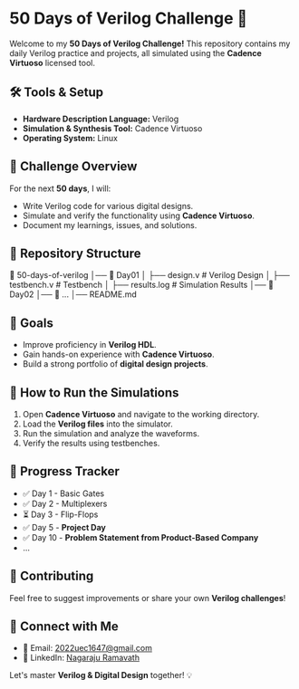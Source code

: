 # 50 Days of Verilog Challenge 🚀

Welcome to my **50 Days of Verilog Challenge!** This repository contains my daily Verilog practice and projects, all simulated using the **Cadence Virtuoso** licensed tool.

## 🛠 Tools & Setup
- **Hardware Description Language:** Verilog
- **Simulation & Synthesis Tool:** Cadence Virtuoso
- **Operating System:** Linux 

## 📅 Challenge Overview
For the next **50 days**, I will:
- Write Verilog code for various digital designs.
- Simulate and verify the functionality using **Cadence Virtuoso**.
- Document my learnings, issues, and solutions.

## 📂 Repository Structure
📂 50-days-of-verilog │── 📁 Day01 │ ├── design.v # Verilog Design │ ├── testbench.v # Testbench │ ├── results.log # Simulation Results │── 📁 Day02 │── 📁 ... │── README.md 

## 🏁 Goals
- Improve proficiency in **Verilog HDL**.
- Gain hands-on experience with **Cadence Virtuoso**.
- Build a strong portfolio of **digital design projects**.

## 📖 How to Run the Simulations
1. Open **Cadence Virtuoso** and navigate to the working directory.
2. Load the **Verilog files** into the simulator.
3. Run the simulation and analyze the waveforms.
4. Verify the results using testbenches.

## 📌 Progress Tracker
- ✅ Day 1 - Basic Gates
- ✅ Day 2 - Multiplexers
- ⏳ Day 3 - Flip-Flops
- ✅ Day 5 - **Project Day**
- ✅ Day 10 - **Problem Statement from Product-Based Company**
- ...

## 🤝 Contributing
Feel free to suggest improvements or share your own **Verilog challenges**!

## 📢 Connect with Me
- 📧 Email: 2022uec1647@gmail.com
- 🔗 LinkedIn: [Nagaraju Ramavath](https://www.linkedin.com/in/nagaraju-ramavath-b67460282/)

Let's master **Verilog & Digital Design** together! 💡
